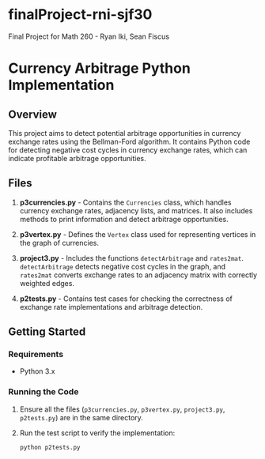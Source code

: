 # finalProject-rni-sjf30
Final Project for Math 260 - Ryan Iki, Sean Fiscus

# Currency Arbitrage Python Implementation

## Overview

This project aims to detect potential arbitrage opportunities in currency exchange rates using the Bellman-Ford algorithm. It contains Python code for detecting negative cost cycles in currency exchange rates, which can indicate profitable arbitrage opportunities.

## Files

1. **p3currencies.py** - Contains the `Currencies` class, which handles currency exchange rates, adjacency lists, and matrices. It also includes methods to print information and detect arbitrage opportunities.

2. **p3vertex.py** - Defines the `Vertex` class used for representing vertices in the graph of currencies.

3. **project3.py** - Includes the functions `detectArbitrage` and `rates2mat`. `detectArbitrage` detects negative cost cycles in the graph, and `rates2mat` converts exchange rates to an adjacency matrix with correctly weighted edges.

4. **p2tests.py** - Contains test cases for checking the correctness of exchange rate implementations and arbitrage detection.

## Getting Started

### Requirements

- Python 3.x

### Running the Code

1. Ensure all the files (`p3currencies.py`, `p3vertex.py`, `project3.py`, `p2tests.py`) are in the same directory.

2. Run the test script to verify the implementation:

   ```bash
   python p2tests.py
